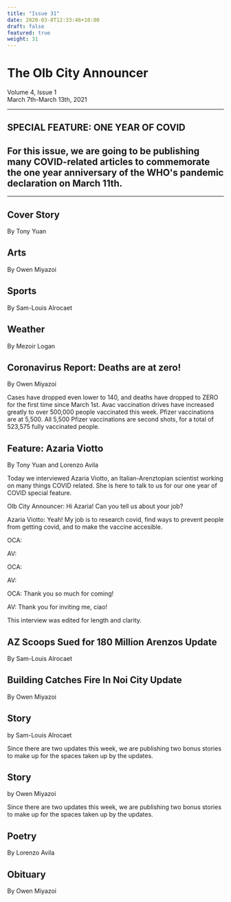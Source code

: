 ```yaml
---
title: "Issue 31"
date: 2020-03-8T12:33:46+10:00
draft: false
featured: true
weight: 31
---
```


# The Olb City Announcer    
Volume 4, Issue 1    
March 7th-March 13th, 2021    

---
## SPECIAL FEATURE: ONE YEAR OF COVID
## For this issue, we are going to be publishing many COVID-related articles to commemorate the one year anniversary of the WHO's pandemic declaration on March 11th.
---

## Cover Story
By Tony Yuan



## Arts
By Owen Miyazoi



## Sports
By Sam-Louis Alrocaet



## Weather
By Mezoir Logan



## Coronavirus Report: Deaths are at zero!
By Owen Miyazoi

Cases have dropped even lower to 140, and deaths have dropped to ZERO for the first time since March 1st. Avac vaccination drives have increased greatly to over 500,000 people vaccinated this week. Pfizer vaccinations are at 5,500. All 5,500 Pfizer vaccinations are second shots, for a total of 523,575 fully vaccinated people.

## Feature: Azaria Viotto
By Tony Yuan and Lorenzo Avila

Today we interviewed Azaria Viotto, an Italian-Arenztopian scientist working on many things COVID related. She is here to talk to us for our one year of COVID special feature.

Olb City Announcer: Hi Azaria! Can you tell us about your job?

Azaria Viotto: Yeah! My job is to research covid, find ways to prevent people from getting covid, and to make the vaccine accesible.

OCA:

AV:

OCA:

AV:

OCA: Thank you so much for coming!

AV: Thank you for inviting me, ciao!

This interview was edited for length and clarity.

## AZ Scoops Sued for 180 Million Arenzos Update
By Sam-Louis Alrocaet



## Building Catches Fire In Noi City Update
By Owen Miyazoi



## Story
by Sam-Louis Alrocaet

Since there are two updates this week, we are publishing two bonus stories to make up for the spaces taken up by the updates.



## Story
by Owen Miyazoi

Since there are two updates this week, we are publishing two bonus stories to make up for the spaces taken up by the updates.



## Poetry
By Lorenzo Avila



## Obituary
By Owen Miyazoi

